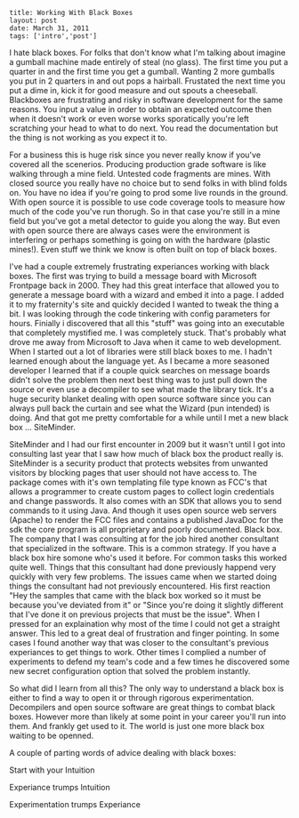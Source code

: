 ```
title: Working With Black Boxes
layout: post
date: March 31, 2011
tags: ['intro','post']
```

I hate black boxes.  For folks that don't know what I'm talking about imagine a gumball machine made entirely of steal (no glass).  The first time you put a quarter in and the first time you get a gumball.  Wanting 2 more gumballs you put in 2 quarters in and out pops a hairball.  Frustated the next time you put a dime in, kick it for good measure and out spouts a cheeseball.  Blackboxes are frustrating and risky in software development for the same reasons.  You input a value in order to obtain an expected outcome then when it doesn't work or even worse works sporatically you're left scratching your head to what to do next.   You read the documentation but the thing is not working as you expect it to.  

For a business this is huge risk since you never really know if you've covered all the scenerios.  Producing production grade software is like walking through a mine field.  Untested code fragments are mines.  With closed source you really have no choice but to send folks in with blind folds on.  You have no idea if you're going to prod some live rounds in the ground.  With open source it is possible to use code coverage tools to measure how much of the code you've run thorugh.  So in that case you're still in a mine field but you've got a metal detector to guide you along the way.  But even with open source there are always cases were the environment is interfering or perhaps something is going on with the hardware (plastic mines!).  Even stuff we think we know is often built on top of black boxes.

I've had a couple extremely frustrating experiances working with black boxes.  The first was trying to build a message  board with Microsoft Frontpage back in 2000.  They had this great interface that allowed you to generate a message board with a wizard and embed it into a page.  I added it to my fraternity's site and quickly decided I wanted to tweak the thing a bit.  I was looking through the code tinkering with config parameters for hours.  Finially i discovered that all this "stuff" was going into an executable that completely mystified me.  I was completely stuck.  That's probably what drove me away from Microsoft to Java when it came to web development.  When I started out a lot of libraries were still black boxes to me.  I hadn't learned enough about the language yet.  As I became a more seasoned developer I learned that if a couple quick searches on message boards didn't solve the problem then next best thing was to just pull down the source or even use a decompiler to see what made the library tick.  It's a huge security blanket dealing with open source software since you can always pull back the curtain and see what the Wizard (pun intended) is doing.  And that got me pretty comfortable for a while until I met a new black box ... SiteMinder.

SiteMinder and I had our first encounter in 2009 but it wasn't until I got into consulting last year that I saw how much of  black box the product really is.  SiteMinder is a security product that protects websites from unwanted visitors by blocking pages that  user should not have access to.  The package comes with it's own templating file type known as FCC's that allows a programmer to create custom pages to collect login credentials and change passwords.  It also comes with an SDK that allows you to send commands to it using Java.  And though it uses open source web servers (Apache) to render the FCC files and contains a published JavaDoc for the sdk the core program is all proprietary and poorly documented.  Black box.  The company that I was consulting at for the job hired another consultant that specialized in the software.  This is a common strategy.  If you have a black box hire somone who's used it before.  For common tasks this worked quite well.  Things that this consultant had done previously happend very quickly with very few problems.  The issues came when we started doing things the consultant had not previously encountered.  His first reaction "Hey the samples that came with the black box worked so it must be because you've deviated from it" or "Since you're doing it slightly different that I've done it on previous projects that must be the issue".  When I pressed for an explaination why most of the time I could not get a straight answer.  This led to a great deal of frustration and finger pointing.  In some cases I found another way that was closer to the consultant's previous experiances to get things to work.  Other times I complied a number of experiments to defend my team's code and a few times he discovered some new secret configuration option that solved the problem instantly. 

So what did I learn from all this?  The only way to understand a black box is either to find a  way to open it or through rigorous experimentation.  Decompilers and open source software are great things to combat black boxes.  However more than likely at some point in your career you'll run into them. And frankly get used to it.  The world is just one more black box waiting to be openned.

A couple of parting words of advice dealing with black boxes:

Start with your Intuition

Experiance trumps Intuition

Experimentation trumps Experiance
